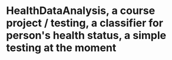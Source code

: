 # HealthDataAnalysis, a course project / testing, a classifier for person's health status, a simple testing at the moment
